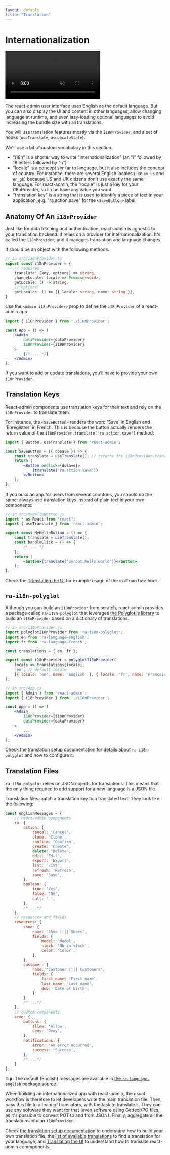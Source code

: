 ```yaml
---
layout: default
title: "Translation"
---
```


# Internationalization

<video controls autoplay playsinline muted loop>
  <source src="./img/translation.webm" type="video/webm"/>
  <source src="./img/translation.mp4" type="video/mp4"/>
  Your browser does not support the video tag.
</video>


The react-admin user interface uses English as the default language. But you can also display the UI and content in other languages, allow changing language at runtime, and even lazy-loading optional languages to avoid increasing the bundle size with all translations. 

You will use translation features mostly via the `i18nProvider`, and a set of hooks (`useTranslate`, `useLocaleState`).

We'll use a bit of custom vocabulary in this section:
 
- "i18n" is a shorter way to write "internationalization" (an "i" followed by 18 letters followed by "n") 
- "locale" is a concept similar to language, but it also includes the concept of country. For instance, there are several English locales (like `en_us` and `en_gb`) because US and UK citizens don't use exactly the same language. For react-admin, the "locale" is just a key for your i18nProvider, so it can have any value you want.
- "translation key" is a string that is used to identify a piece of text in your application, e.g. "ra.action.save" for the `<SaveButton>` label

## Anatomy Of An `i18nProvider` 

Just like for data fetching and authentication, react-admin is agnostic to your translation backend. It relies on a provider for internationalization. It's called the `i18nProvider`, and it manages translation and language changes.

It should be an object with the following methods:

```ts
// in src/i18nProvider.ts
export const i18nProvider = {
    // required
    translate: (key, options) => string,
    changeLocale: locale => Promise<void>,
    getLocale: () => string,
    // optional
    getLocales: () => [{ locale: string, name: string }],
}
```

Use the `<Admin i18nProvider>` prop to define the `i18nProvider` of a react-admin app:

```jsx
import { i18nProvider } from './i18nProvider';

const App = () => (
    <Admin 
        dataProvider={dataProvider}
        i18nProvider={i18nProvider}
    >
        {/* ... */}
    </Admin>
);
```

If you want to add or update translations, you’ll have to provide your own `i18nProvider`.

## Translation Keys

React-admin components use translation keys for their text and rely on the `i18nProvider` to translate them.

For instance, the `<SaveButton>` renders the word 'Save' in English and 'Enregistrer' in French. This is because the button actually renders the return value of the `i18nProvider.translate('ra.action.save')` method:

```jsx
import { Button, useTranslate } from 'react-admin';

const SaveButton = ({ doSave }) => {
    const translate = useTranslate(); // returns the i18nProvider.translate() method
    return (
        <Button onClick={doSave}>
            {translate('ra.action.save')}
        </Button>
    );
};
```

If you build an app for users from several countries, you should do the same: always use translation keys instead of plain text in your own components:

```jsx
// in src/MyHelloButton.js
import * as React from "react";
import { useTranslate } from 'react-admin';

export const MyHelloButton = () => {
    const translate = useTranslate();
    const handleClick = () => {
        /* ... */
    };
    return (
        <button>{translate('myroot.hello.world')}</button>
    );
};
```

Check the [Translating the UI](./TranslationTranslating.md) for example usage of the `useTranslate` hook. 

## `ra-i18n-polyglot`

Although you can build an `i18nProvider` from scratch, react-admin provides a package called `ra-i18n-polyglot` that leverages [the Polyglot.js library](https://airbnb.io/polyglot.js/) to build an `i18nProvider` based on a dictionary of translations.

```jsx
// in src/i18nProvider.js
import polyglotI18nProvider from 'ra-i18n-polyglot';
import en from 'ra-language-english';
import fr from 'ra-language-french';

const translations = { en, fr };

export const i18nProvider = polyglotI18nProvider(
    locale => translations[locale],
    'en', // default locale
    [{ locale: 'en', name: 'English' }, { locale: 'fr', name: 'Français' }],
);

// in src/App.js
import { Admin } from 'react-admin';
import { i18nProvider } from './i18nProvider';

const App = () => (
    <Admin
        i18nProvider={i18nProvider}
        dataProvider={dataProvider}
    >
        ...
    </Admin>
);
```

Check [the translation setup documentation](./TranslationSetup.md) for details about `ra-i18n-polyglot` and how to configure it.

## Translation Files

`ra-i18n-polyglot` relies on JSON objects for translations. This means that the only thing required to add support for a new language is a JSON file.

Translation files match a translation key to a translated text. They look like the following:

```js
const englishMessages = {
    // react-admin components
    ra: {
        action: {
            cancel: 'Cancel',
            clone: 'Clone',
            confirm: 'Confirm',
            create: 'Create',
            delete: 'Delete',
            edit: 'Edit',
            export: 'Export',
            list: 'List',
            refresh: 'Refresh',
            save: 'Save',
        },
        boolean: {
            true: 'Yes',
            false: 'No',
            null: ' ',
        },
        /* ...*/
    },
    // resources and fields
    resources: {
        shoe: {
            name: 'Shoe |||| Shoes',
            fields: {
                model: 'Model',
                stock: 'Nb in stock',
                color: 'Color',
            },
        },
        customer: {
            name: 'Customer |||| Customers',
            fields: {
                first_name: 'First name',
                last_name: 'Last name',
                dob: 'Date of birth',
            }
        }
        /* ...*/
    },
    // custom components
    acme: {
        buttons: {
            allow: 'Allow',
            deny: 'Deny',
        },
        notifications: {
            error: 'An error occurred',
            success: 'Success',
        },
        /* ...*/
    }
};
```

**Tip**: The default (English) messages are available in [the `ra-language-english` package source](https://github.com/marmelab/react-admin/blob/master/packages/ra-language-english/src/index.ts).

When building an internationalized app with react-admin, the usual workflow is therefore to let developers write the main translation file. Then, pass this file to a team of translators, with the task to translate it. They can use any software they want for that (even software using Gettext/PO files, as it's possible to convert POT to and from JSON). Finally, aggregate all the translations into an `i18nProvider`.

Check [the translation setup documentation](./TranslationSetup.md) to understand how to build your own translation file, the [list of available translations](./TranslationLocales.md) to find a translation for your language, and  [Translating the UI](./TranslationTranslating.md) to understand how to translate react-admin commponents.


